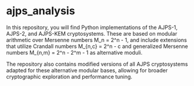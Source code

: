 # ajps_analysis
In this repository, you will find Python implementations of the AJPS-1, AJPS-2, and AJPS-KEM cryptosystems. These are based on modular arithmetic over Mersenne numbers M_n = 2^n - 1, and include extensions that utilize Crandall numbers M_{n,c} = 2^n - c and generalized Mersenne numbers M_{n,m} = 2^n - 2^m - 1 as alternative moduli.

The repository also contains modified versions of all AJPS cryptosystems adapted for these alternative modular bases, allowing for broader cryptographic exploration and performance tuning.

